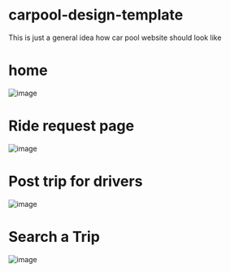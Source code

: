 # carpool-design-template
This is just a general idea how car pool website should look like
# home
![image](https://github.com/web-dev-nav/carpool-design-template/assets/110724391/bc75e831-64ac-4d3f-854f-0c099eb8ab26)

# Ride request page
![image](https://github.com/web-dev-nav/carpool-design-template/assets/110724391/c5a9eae2-c38f-4fd8-a3e8-d3f0533c56be)

# Post trip for drivers
![image](https://github.com/web-dev-nav/carpool-design-template/assets/110724391/6998f206-1896-4b61-b2fe-90ad2ace70d8)

# Search a Trip
![image](https://github.com/web-dev-nav/carpool-design-template/assets/110724391/1af9cfa2-da15-4c6e-8f61-cd06eb34ec0f)



